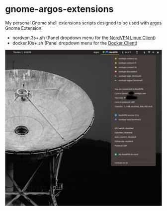 # gnome-argos-extensions
My personal Gnome shell extensions scripts designed to be used with [argos](https://github.com/p-e-w/argos) Gnome Extension.

- nordvpn.3s+.sh (Panel dropdown menu for the [NordVPN Linux Client](https://nordvpn.com/download/linux/))
- docker.10s+.sh (Panel dropdown menu for the [Docker Client](https://docs.docker.com/install/))

![](images/NordVPN_argos_screenshot.png?raw=true)
